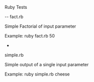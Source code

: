 Ruby Tests

--
fact.rb

Simple Factorial of input parameter


Example: ruby fact.rb 50

-

simple.rb

Simple output of a single input parameter


Example: ruby simple.rb cheese